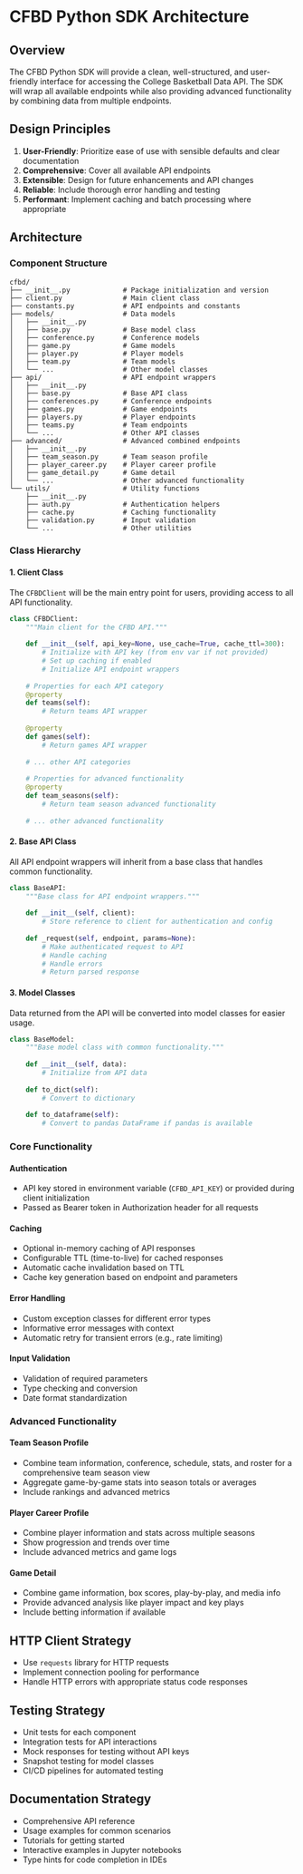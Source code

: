 # CFBD Python SDK Architecture

## Overview
The CFBD Python SDK will provide a clean, well-structured, and user-friendly interface for accessing the College Basketball Data API. The SDK will wrap all available endpoints while also providing advanced functionality by combining data from multiple endpoints.

## Design Principles
1. **User-Friendly**: Prioritize ease of use with sensible defaults and clear documentation
2. **Comprehensive**: Cover all available API endpoints
3. **Extensible**: Design for future enhancements and API changes
4. **Reliable**: Include thorough error handling and testing
5. **Performant**: Implement caching and batch processing where appropriate

## Architecture

### Component Structure

```
cfbd/
├── __init__.py             # Package initialization and version
├── client.py               # Main client class
├── constants.py            # API endpoints and constants
├── models/                 # Data models
│   ├── __init__.py
│   ├── base.py             # Base model class
│   ├── conference.py       # Conference models
│   ├── game.py             # Game models
│   ├── player.py           # Player models
│   ├── team.py             # Team models
│   └── ...                 # Other model classes
├── api/                    # API endpoint wrappers
│   ├── __init__.py
│   ├── base.py             # Base API class
│   ├── conferences.py      # Conference endpoints
│   ├── games.py            # Game endpoints
│   ├── players.py          # Player endpoints
│   ├── teams.py            # Team endpoints
│   └── ...                 # Other API classes
├── advanced/               # Advanced combined endpoints
│   ├── __init__.py
│   ├── team_season.py      # Team season profile
│   ├── player_career.py    # Player career profile
│   ├── game_detail.py      # Game detail
│   └── ...                 # Other advanced functionality
└── utils/                  # Utility functions
    ├── __init__.py
    ├── auth.py             # Authentication helpers
    ├── cache.py            # Caching functionality
    ├── validation.py       # Input validation
    └── ...                 # Other utilities
```

### Class Hierarchy

#### 1. Client Class
The `CFBDClient` will be the main entry point for users, providing access to all API functionality.

```python
class CFBDClient:
    """Main client for the CFBD API."""
    
    def __init__(self, api_key=None, use_cache=True, cache_ttl=300):
        # Initialize with API key (from env var if not provided)
        # Set up caching if enabled
        # Initialize API endpoint wrappers
        
    # Properties for each API category
    @property
    def teams(self):
        # Return teams API wrapper
        
    @property
    def games(self):
        # Return games API wrapper
        
    # ... other API categories
    
    # Properties for advanced functionality
    @property
    def team_seasons(self):
        # Return team season advanced functionality
        
    # ... other advanced functionality
```

#### 2. Base API Class
All API endpoint wrappers will inherit from a base class that handles common functionality.

```python
class BaseAPI:
    """Base class for API endpoint wrappers."""
    
    def __init__(self, client):
        # Store reference to client for authentication and config
        
    def _request(self, endpoint, params=None):
        # Make authenticated request to API
        # Handle caching
        # Handle errors
        # Return parsed response
```

#### 3. Model Classes
Data returned from the API will be converted into model classes for easier usage.

```python
class BaseModel:
    """Base model class with common functionality."""
    
    def __init__(self, data):
        # Initialize from API data
        
    def to_dict(self):
        # Convert to dictionary
        
    def to_dataframe(self):
        # Convert to pandas DataFrame if pandas is available
```

### Core Functionality

#### Authentication
- API key stored in environment variable (`CFBD_API_KEY`) or provided during client initialization
- Passed as Bearer token in Authorization header for all requests

#### Caching
- Optional in-memory caching of API responses
- Configurable TTL (time-to-live) for cached responses
- Automatic cache invalidation based on TTL
- Cache key generation based on endpoint and parameters

#### Error Handling
- Custom exception classes for different error types
- Informative error messages with context
- Automatic retry for transient errors (e.g., rate limiting)

#### Input Validation
- Validation of required parameters
- Type checking and conversion
- Date format standardization

### Advanced Functionality

#### Team Season Profile
- Combine team information, conference, schedule, stats, and roster for a comprehensive team season view
- Aggregate game-by-game stats into season totals or averages
- Include rankings and advanced metrics

#### Player Career Profile
- Combine player information and stats across multiple seasons
- Show progression and trends over time
- Include advanced metrics and game logs

#### Game Detail
- Combine game information, box scores, play-by-play, and media info
- Provide advanced analysis like player impact and key plays
- Include betting information if available

## HTTP Client Strategy
- Use `requests` library for HTTP requests
- Implement connection pooling for performance
- Handle HTTP errors with appropriate status code responses

## Testing Strategy
- Unit tests for each component
- Integration tests for API interactions
- Mock responses for testing without API keys
- Snapshot testing for model classes
- CI/CD pipelines for automated testing

## Documentation Strategy
- Comprehensive API reference
- Usage examples for common scenarios
- Tutorials for getting started
- Interactive examples in Jupyter notebooks
- Type hints for code completion in IDEs 